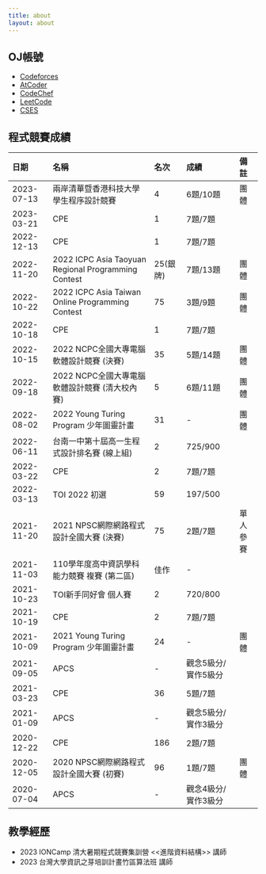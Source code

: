 ```yaml
---
title: about
layout: about
---
```


OJ帳號
---
- [Codeforces](https://codeforces.com/profile/Penguin07)
- [AtCoder](https://atcoder.jp/users/Penguin07)
- [CodeChef](https://www.codechef.com/users/fire5386)
- [LeetCode](https://leetcode.com/felixhuang07/)
- [CSES](https://cses.fi/user/26508)

程式競賽成績
---
|日期|名稱|名次|成績|備註|
|:---|:---|:---|:---|:---|
| 2023-07-13 | 兩岸清華暨香港科技大學學生程序設計競賽 | 4 | 6題/10題 | 團體 |
| 2023-03-21 | CPE | 1 | 7題/7題 ||
| 2022-12-13 | CPE | 1 | 7題/7題 ||
| 2022-11-20 | 2022 ICPC Asia Taoyuan Regional Programming Contest | 25(銀牌) | 7題/13題 | 團體 |
| 2022-10-22 | 2022 ICPC Asia Taiwan Online Programming Contest | 75 | 3題/9題 | 團體 |
| 2022-10-18 | CPE | 1 | 7題/7題 ||
| 2022-10-15 | 2022 NCPC全國大專電腦軟體設計競賽 (決賽) | 35 | 5題/14題 | 團體 |
| 2022-09-18 | 2022 NCPC全國大專電腦軟體設計競賽 (清大校內賽) | 5 | 6題/11題 | 團體 |
| 2022-08-02 | 2022 Young Turing Program 少年圖靈計畫 | 31 | - | 團體 |
| 2022-06-11 | 台南一中第十屆高一生程式設計排名賽 (線上組) | 2 | 725/900 ||
| 2022-03-22 | CPE | 2 | 7題/7題 ||
| 2022-03-13 | TOI 2022 初選 | 59 | 197/500 ||
| 2021-11-20 | 2021 NPSC網際網路程式設計全國大賽 (決賽) | 75 | 2題/7題 | 單人參賽 |
| 2021-11-03 | 110學年度高中資訊學科能力競賽 複賽 (第二區) | 佳作 | - ||
| 2021-10-23 | TOI新手同好會 個人賽 | 2 | 720/800 ||
| 2021-10-19 | CPE | 2 | 7題/7題 ||
| 2021-10-09 | 2021 Young Turing Program 少年圖靈計畫 | 24 | - | 團體 |
| 2021-09-05 | APCS | - | 觀念5級分/實作5級分 ||
| 2021-03-23 | CPE | 36 | 5題/7題 ||
| 2021-01-09 | APCS | - | 觀念5級分/實作3級分 ||
| 2020-12-22 | CPE | 186 | 2題/7題 ||
| 2020-12-05 | 2020 NPSC網際網路程式設計全國大賽 (初賽) | 96 | 1題/7題 | 團體 |
| 2020-07-04 | APCS | - | 觀念4級分/實作3級分 ||

教學經歷
---
- 2023 IONCamp 清大暑期程式競賽集訓營 <<進階資料結構>> 講師
- 2023 台灣大學資訊之芽培訓計畫竹區算法班 講師